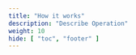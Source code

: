 ```yaml
---
title: "How it works"
description: "Describe Operation"
weight: 10
hide: [ "toc", "footer" ]
---
```

